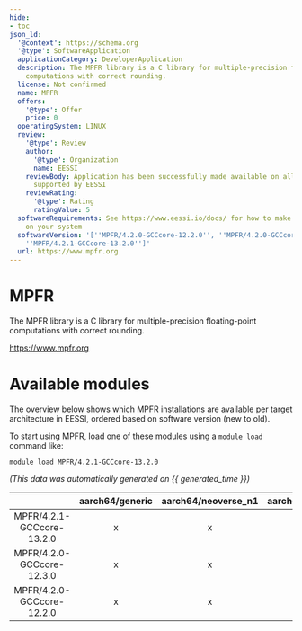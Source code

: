 ```yaml
---
hide:
- toc
json_ld:
  '@context': https://schema.org
  '@type': SoftwareApplication
  applicationCategory: DeveloperApplication
  description: The MPFR library is a C library for multiple-precision floating-point
    computations with correct rounding.
  license: Not confirmed
  name: MPFR
  offers:
    '@type': Offer
    price: 0
  operatingSystem: LINUX
  review:
    '@type': Review
    author:
      '@type': Organization
      name: EESSI
    reviewBody: Application has been successfully made available on all architectures
      supported by EESSI
    reviewRating:
      '@type': Rating
      ratingValue: 5
  softwareRequirements: See https://www.eessi.io/docs/ for how to make EESSI available
    on your system
  softwareVersion: '[''MPFR/4.2.0-GCCcore-12.2.0'', ''MPFR/4.2.0-GCCcore-12.3.0'',
    ''MPFR/4.2.1-GCCcore-13.2.0'']'
  url: https://www.mpfr.org
---
```


MPFR
====


The MPFR library is a C library for multiple-precision floating-point computations with correct rounding.

https://www.mpfr.org
# Available modules


The overview below shows which MPFR installations are available per target architecture in EESSI, ordered based on software version (new to old).

To start using MPFR, load one of these modules using a `module load` command like:

```shell
module load MPFR/4.2.1-GCCcore-13.2.0
```

*(This data was automatically generated on {{ generated_time }})*  

| |aarch64/generic|aarch64/neoverse_n1|aarch64/neoverse_v1|x86_64/generic|x86_64/amd/zen2|x86_64/amd/zen3|x86_64/amd/zen4|x86_64/intel/haswell|x86_64/intel/sapphirerapids|x86_64/intel/skylake_avx512|
| :---: | :---: | :---: | :---: | :---: | :---: | :---: | :---: | :---: | :---: | :---: |
|MPFR/4.2.1-GCCcore-13.2.0|x|x|x|x|x|x|x|x|-|x|
|MPFR/4.2.0-GCCcore-12.3.0|x|x|x|x|x|x|x|x|-|x|
|MPFR/4.2.0-GCCcore-12.2.0|x|x|x|x|x|x|x|x|-|x|

